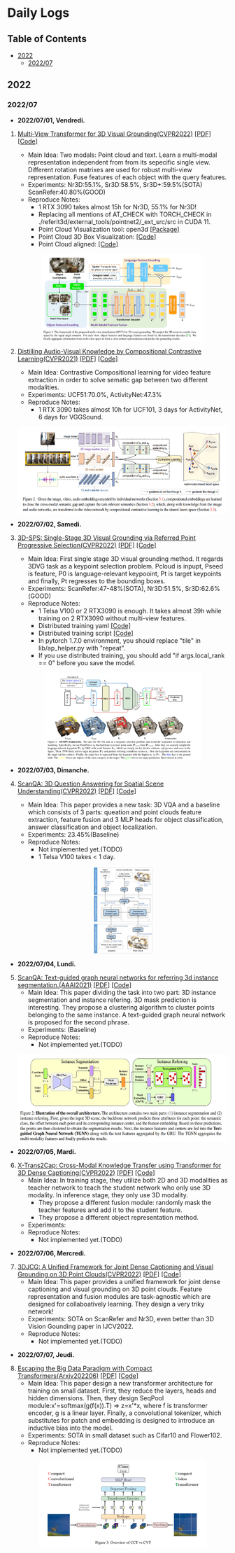 # Daily Logs

## Table of Contents

- [2022](#2022)  
    - [2022/07](#2022/07) 

## 2022
### 2022/07

- **2022/07/01, Vendredi.**

 1. <u>Multi-View Transformer for 3D Visual Grounding(CVPR2022)</u> [[PDF]](https://arxiv.org/pdf/2204.02174.pdf) [[Code]](https://github.com/sega-hsj/MVT-3DVG)
    - Main Idea: Two modals: Point cloud and text. Learn a multi-modal representation independent from from its sepecific single view. Different rotation matrixes are used for robust multi-view representation. Fuse features of each object with the query features.
    - Experiments: Nr3D:55.1%, Sr3D:58.5%, Sr3D+:59.5%(SOTA) ScanRefer:40.80%(GOOD)
    - Reproduce Notes: 
        * 1 RTX 3090 takes almost 15h for Nr3D, 55.1% for Nr3D!
        * Replacing all mentions of AT_CHECK with TORCH_CHECK in ./referit3d/external_tools/pointnet2/_ext_src/src in CUDA 11.
        * Point Cloud Visualization tool: open3d [[Package]](https://github.com/isl-org/Open3D)
        * Point Cloud 3D Box Visualization: [[Code]](/NecessaryCode/MVT-3DVG/Visualize_3D_Bbox.py) 
        * Point Cloud aligned: [[Code]](/NecessaryCode/MVT-3DVG/Visualize_align_PC.py)

    <p align="center"> <img src='imgs/2022/07/20220701_MVT_3DVG.png' align="center" height="200px"> </p>

2. <u>Distilling Audio-Visual Knowledge by Compositional Contrastive Learning(CVPR2021)</u> [[PDF]](https://yanbeic.github.io/Doc/CVPR21-ChenY.pdf) [[Code]](https://github.com/yanbeic/CCL)
    - Main Idea: Contrastive Compositional learning for video feature extraction in order to solve sematic gap between two different modalities.
    - Experiments: UCF51:70.0%, ActivityNet:47.3%
    - Reproduce Notes: 
        * 1 RTX 3090 takes almost 10h for UCF101, 3 days for ActivityNet, 6 days for VGGSound.

    <p align="center"> <img src='imgs/2022/07/20220701_CCL.png' align="center" height="200px"> </p>

- **2022/07/02, Samedi.**
3. <u>3D-SPS: Single-Stage 3D Visual Grounding via Referred Point Progressive Selection(CVPR2022)</u> [[PDF]](https://arxiv.org/pdf/2204.06272.pdf) [[Code]](https://github.com/fjhzhixi/3D-SPS)
    - Main Idea: First single stage 3D visual grounding method. It regards 3DVG task as a keypoint selection problem. Pcloud is inpupt, Pseed is feature, P0 is language-relevant keypooint, Pt is target keypoints and finally, Pt regresses to the bounding boxes.
    - Experiments: ScanRefer:47-48%(SOTA), Nr3D:51.5%, Sr3D:62.6%(GOOD)
    - Reproduce Notes: 
        * 1 Telsa V100 or 2 RTX3090 is enough. It takes almost 39h while training on 2 RTX3090 without multi-view features. 
        * Distributed training yaml [[Code]](/NecessaryCode/3DSPS/default_Distributed.yaml)
        * Distributed training script [[Code]](/NecessaryCode/3DSPS/Distributed_Training.py)
        * In pytorch 1.7.0 environment, you should replace "tile" in lib/ap_helper.py with "repeat".
        * If you use distributed training, you should add "if args.local_rank == 0" before you save the model.

    <p align="center"> <img src='imgs/2022/07/20220702_3D_SPS.png' align="center" height="200px"> </p>

- **2022/07/03, Dimanche.**
4. <u>ScanQA: 3D Question Answering for Spatial Scene Understanding(CVPR2022)</u> [[PDF]](https://arxiv.org/pdf/2112.10482.pdf) [[Code]](https://github.com/ATR-DBI/ScanQA)
    - Main Idea: This paper provides a new task: 3D VQA and a baseline which consists of 3 parts: queation and point clouds feature extraction, feature fusion and 3 MLP heads for object classification, answer classification and object localization.
    - Experiments: 23.45%(Baseline)
    - Reproduce Notes: 
        * Not implemented yet.(TODO)
        * 1 Telsa V100 takes < 1 day.

    <p align="center"> <img src='imgs/2022/07/20220703_ScanQA.png' align="center" height="200px"> </p>

- **2022/07/04, Lundi.**
5. <u>ScanQA: Text-guided graph neural networks for referring 3d instance segmentation.(AAAI2021)</u> [[PDF]](https://www.aaai.org/AAAI21Papers/AAAI-4433.HuangP.pdf) [[Code]](https://github.com/hanhung/TGNN)
    - Main Idea: This paper dividing the task into two part: 3D instance segmentation and instance refering. 3D mask prediction is interesting. They propose a clustering algorithm to cluster points belonging to the same instance. A text-guided graph neural network is proposed for the second phrase. 
    - Experiments: (Baseline)
    - Reproduce Notes: 
        * Not implemented yet.(TODO)
    <p align="center"> <img src='imgs/2022/07/20220704_TGNN.png' align="center" height="200px"> </p>

- **2022/07/05, Mardi.**
6. <u>X-Trans2Cap: Cross-Modal Knowledge Transfer using Transformer for 3D Dense Captioning(CVPR2022)</u> [[PDF]](https://arxiv.org/pdf/2203.00843.pdf) [[Code]](https://github.com/CurryYuan/X-Trans2Cap)
    - Main Idea: In training stage, they utilize both 2D and 3D modalities as teacher network to teach the student network who only use 3D modality. In inference stage, they only use 3D modality.
        * They propose a different fusion module: randomly mask the teacher features and add it to the student feature.
        * They propose a different object representation method.   
    - Experiments: 
    - Reproduce Notes: 
        * Not implemented yet.(TODO)

- **2022/07/06, Mercredi.**
7. <u>3DJCG: A Unified Framework for Joint Dense Captioning and Visual Grounding on 3D Point Clouds(CVPR2022)</u> [[PDF]](https://openaccess.thecvf.com/content/CVPR2022/papers/Cai_3DJCG_A_Unified_Framework_for_Joint_Dense_Captioning_and_Visual_CVPR_2022_paper.pdf) [[Code]](https://github.com/zlccccc/3DJCG)
    - Main Idea: This paper provides a unified framework for joint dense captioning and visual grounding on 3D point clouds. Feature representation and fusion modules are task-agnostic which are designed for collaboatively learning. They design a very triky network!
    - Experiments: SOTA on ScanRefer and Nr3D, even better than 3D Vision Gounding paper in IJCV2022.  
    - Reproduce Notes: 
        * Not implemented yet.(TODO)

- **2022/07/07, Jeudi.**
8. <u> Escaping the Big Data Paradigm with Compact Transformers(Arxiv202206)</u> [[PDF]](https://arxiv.org/pdf/2104.05704.pdf) [[Code]](https://github.com/rishikksh20/compact-convolution-transformer)
    - Main Idea: This paper design a new transformer architecture for training on small dataset. First, they reduce the layers, heads and hidden dimensions. Then, they design SeqPool module:x'=softmax(g(f(x)).T) => z=x'*x, where f is transformer encoder, g is a linear layer. Finally, a convolutional tokenizer, which substitutes for patch and embedding is designed to introduce an inductive bias into the model. 
    - Experiments: SOTA in small dataset such as Cifar10 and Flower102.  
    - Reproduce Notes: 
        * Not implemented yet.(TODO)
    <p align="center"> <img src='imgs/2022/07/20220707_CCT.png' align="center" height="200px"> </p>